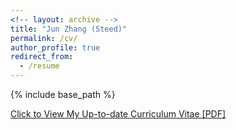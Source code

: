```yaml
---
<!-- layout: archive -->
title: "Jun Zhang (Steed)"
permalink: /cv/
author_profile: true
redirect_from:
  - /resume
---
```


{% include base_path %}

[Click to View My Up-to-date Curriculum Vitae [PDF]](http://halajun.github.io/files/junzhang_cv.pdf)

<!-- <embed src="http://halajun.com/files/junzhang_cv.pdf" width="650" height="1800" type='application/pdf'> -->
